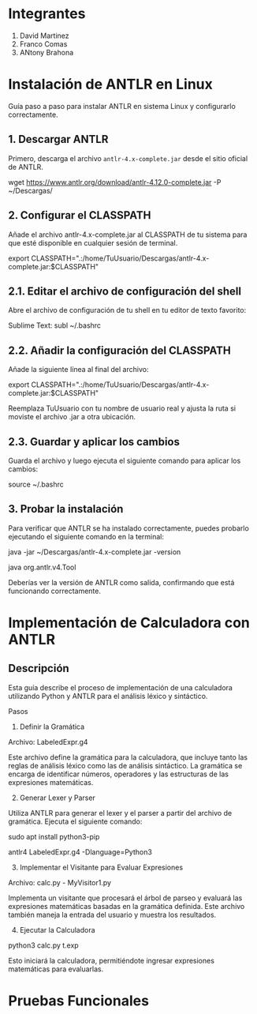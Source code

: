 # Integrantes 

1. David Martinez
2. Franco Comas
3. ANtony Brahona

# Instalación de ANTLR en Linux

Guía paso a paso para instalar ANTLR en sistema Linux y configurarlo correctamente.

## 1. Descargar ANTLR

Primero, descarga el archivo `antlr-4.x-complete.jar` desde el sitio oficial de ANTLR.

wget https://www.antlr.org/download/antlr-4.12.0-complete.jar -P ~/Descargas/

## 2. Configurar el CLASSPATH

Añade el archivo antlr-4.x-complete.jar al CLASSPATH de tu sistema para que esté disponible en cualquier sesión de terminal.

export CLASSPATH=".:/home/TuUsuario/Descargas/antlr-4.x-complete.jar:$CLASSPATH"

## 2.1. Editar el archivo de configuración del shell

Abre el archivo de configuración de tu shell en tu editor de texto favorito: 

Sublime Text: subl ~/.bashrc

## 2.2. Añadir la configuración del CLASSPATH

Añade la siguiente línea al final del archivo:

export CLASSPATH=".:/home/TuUsuario/Descargas/antlr-4.x-complete.jar:$CLASSPATH"

Reemplaza TuUsuario con tu nombre de usuario real y ajusta la ruta si moviste el archivo .jar a otra ubicación.

## 2.3. Guardar y aplicar los cambios

Guarda el archivo y luego ejecuta el siguiente comando para aplicar los cambios:

source ~/.bashrc

## 3. Probar la instalación

Para verificar que ANTLR se ha instalado correctamente, puedes probarlo ejecutando el siguiente comando en la terminal:

java -jar ~/Descargas/antlr-4.x-complete.jar -version

java org.antlr.v4.Tool

Deberías ver la versión de ANTLR como salida, confirmando que está funcionando correctamente.

# Implementación de Calculadora con ANTLR

## Descripción

Esta guía describe el proceso de implementación de una calculadora utilizando Python y ANTLR para el análisis léxico y sintáctico. 

Pasos

1. Definir la Gramática

Archivo: LabeledExpr.g4

Este archivo define la gramática para la calculadora, que incluye tanto las reglas de análisis léxico como las de análisis sintáctico. La gramática se encarga de identificar números, operadores y las estructuras de las expresiones matemáticas.

2. Generar Lexer y Parser

Utiliza ANTLR para generar el lexer y el parser a partir del archivo de gramática. Ejecuta el siguiente comando:

sudo apt install python3-pip

antlr4 LabeledExpr.g4 -Dlanguage=Python3

3. Implementar el Visitante para Evaluar Expresiones

Archivo: calc.py - MyVisitor1.py

Implementa un visitante que procesará el árbol de parseo y evaluará las expresiones matemáticas basadas en la gramática definida. Este archivo también maneja la entrada del usuario y muestra los resultados.

4. Ejecutar la Calculadora

python3 calc.py t.exp

Esto iniciará la calculadora, permitiéndote ingresar expresiones matemáticas para evaluarlas.

# Pruebas Funcionales

